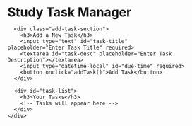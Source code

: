 <!DOCTYPE html>
<html lang="en">
<head>
  <meta charset="UTF-8">
  <meta name="viewport" content="width=device-width, initial-scale=1.0">
  <title>Study Task Manager</title>
  <link rel="stylesheet" href="styles.css">
  <style>
    * {
  margin: 0;
  padding: 0;
  box-sizing: border-box;
}

body {
  font-family: 'Arial', sans-serif;
  background: linear-gradient(120deg, #00c6ff, #0072ff);
  color: #fff;
  display: flex;
  justify-content: center;
  align-items: center;
  height: 100vh;
  margin: 0;
  padding: 0;
}

#app {
  width: 100%;
  max-width: 900px;
  text-align: center;
}

h1 {
  font-size: 2.5rem;
  margin-bottom: 20px;
  color: #fff;
}

.add-task-section {
  background-color: rgba(255, 255, 255, 0.2);
  padding: 20px;
  border-radius: 10px;
  box-shadow: 0 4px 12px rgba(0, 0, 0, 0.1);
  margin-bottom: 30px;
}

input[type="text"], textarea, input[type="datetime-local"] {
  width: 80%;
  padding: 12px;
  margin: 10px 0;
  border-radius: 8px;
  border: 2px solid #ddd;
  background-color: #fff;
  font-size: 1rem;
}

textarea {
  height: 120px;
}

button {
  background-color: #ff4e50;
  color: white;
  border: none;
  padding: 15px 30px;
  border-radius: 30px;
  font-size: 1.1rem;
  cursor: pointer;
  transition: background-color 0.3s ease;
  margin-top: 10px;
}

button:hover {
  background-color: #ff1c1d;
}

#task-list {
  margin-top: 30px;
  animation: fadeIn 1s ease-in-out;
}

@keyframes fadeIn {
  0% { opacity: 0; }
  100% { opacity: 1; }
}

.task {
  background-color: #fff;
  color: #333;
  border-radius: 10px;
  padding: 20px;
  margin: 15px 0;
  animation: slideIn 0.5s ease;
  box-shadow: 0 4px 12px rgba(0, 0, 0, 0.1);
}

@keyframes slideIn {
  0% { transform: translateX(-50%); opacity: 0; }
  100% { transform: translateX(0); opacity: 1; }
}

button.complete {
  background-color: #4CAF50;
  padding: 10px 20px;
  border-radius: 5px;
  color: white;
  cursor: pointer;
}

button.complete:hover {
  background-color: #45a049;
}

button.delete {
  background-color: #f44336;
  padding: 10px 20px;
  border-radius: 5px;
  color: white;
  cursor: pointer;
}

button.delete:hover {
  background-color: #e53935;
}
  </style>
</head>
<body>
  <div id="app">
    <div id="task-manager">
      <h1>Study Task Manager</h1>

      <div class="add-task-section">
        <h3>Add a New Task</h3>
        <input type="text" id="task-title" placeholder="Enter Task Title" required>
        <textarea id="task-desc" placeholder="Enter Task Description"></textarea>
        <input type="datetime-local" id="due-time" required>
        <button onclick="addTask()">Add Task</button>
      </div>

      <div id="task-list">
        <h3>Your Tasks</h3>
        <!-- Tasks will appear here -->
      </div>
    </div>
  </div>

  <script src="script.js"></script>
  <script>
    const taskListElement = document.getElementById("task-list");

function addTask() {
  const title = document.getElementById("task-title").value;
  const description = document.getElementById("task-desc").value;
  const dueTime = document.getElementById("due-time").value;

  if (title && description && dueTime) {
    const task = {
      title: title,
      description: description,
      dueTime: dueTime,
      completed: false
    };

    displayTask(task);
    clearInputFields();
  } else {
    alert("Please fill in all fields!");
  }
}

function displayTask(task) {
  const taskElement = document.createElement("div");
  taskElement.classList.add("task");

  taskElement.innerHTML = `
    <h4>${task.title}</h4>
    <p>${task.description}</p>
    <p><strong>Due:</strong> ${new Date(task.dueTime).toLocaleString()}</p>
    <button class="complete" onclick="markComplete(this)">Mark as Complete</button>
    <button class="delete" onclick="deleteTask(this)">Delete</button>
  `;

  taskListElement.appendChild(taskElement);
}

function markComplete(button) {
  const taskElement = button.parentElement;
  taskElement.style.backgroundColor = "#d4edda"; // Green color
  button.textContent = "Completed";
  button.disabled = true;
}

function deleteTask(button) {
  const taskElement = button.parentElement;
  taskListElement.removeChild(taskElement);
}

function clearInputFields() {
  document.getElementById("task-title").value = "";
  document.getElementById("task-desc").value = "";
  document.getElementById("due-time").value = "";
}
  </script>
</body>
</html>
